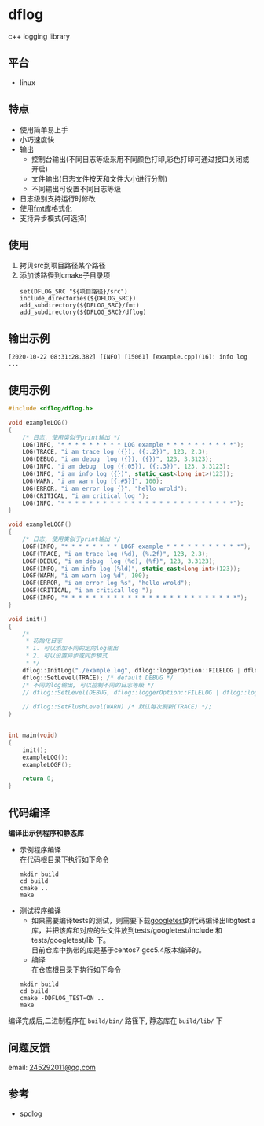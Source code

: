 # dflog
c++ logging library


## 平台

- linux

## 特点

- 使用简单易上手
- 小巧速度快
- 输出
    - 控制台输出(不同日志等级采用不同颜色打印,彩色打印可通过接口关闭或开启)
    - 文件输出(日志文件按天和文件大小进行分割)
    - 不同输出可设置不同日志等级
- 日志级别支持运行时修改
- 使用[fmt](https://github.com/fmtlib/fmt)库格式化
- 支持异步模式(可选择)

## 使用

1. 拷贝src到项目路径某个路径  
2. 添加该路径到cmake子目录项
    ```shell
    set(DFLOG_SRC "${项目路径}/src")
    include_directories(${DFLOG_SRC})
    add_subdirectory(${DFLOG_SRC}/fmt)
    add_subdirectory(${DFLOG_SRC}/dflog)
    ```

## 输出示例

```shell
[2020-10-22 08:31:28.382] [INFO] [15061] [example.cpp](16): info log ...
```

## 使用示例
```cpp
#include <dflog/dflog.h>

void exampleLOG()
{
	/* 日志, 使用类似于print输出 */
	LOG(INFO, "* * * * * * * * * LOG example * * * * * * * * * *");
	LOG(TRACE, "i am trace log ({}), ({:.2})", 123, 2.3);
	LOG(DEBUG, "i am debug  log ({}), ({})", 123, 3.3123);
	LOG(INFO, "i am debug  log ({:05}), ({:.3})", 123, 3.3123);
	LOG(INFO, "i am info log ({})", static_cast<long int>(123));
	LOG(WARN, "i am warn log [{:#5}]", 100);
	LOG(ERROR, "i am error log {}", "hello wrold");
	LOG(CRITICAL, "i am critical log ");
	LOG(INFO, "* * * * * * * * * * * * * * * * * * * * * * * * *");
}

void exampleLOGF()
{
	/* 日志, 使用类似于print输出 */
	LOGF(INFO, "* * * * * * * * LOGF example * * * * * * * * * * *");
	LOGF(TRACE, "i am trace log (%d), (%.2f)", 123, 2.3);
	LOGF(DEBUG, "i am debug  log (%d), (%f)", 123, 3.3123);
	LOGF(INFO, "i am info log (%ld)", static_cast<long int>(123));
	LOGF(WARN, "i am warn log %d", 100);
	LOGF(ERROR, "i am error log %s", "hello wrold");
	LOGF(CRITICAL, "i am critical log ");
	LOGF(INFO, "* * * * * * * * * * * * * * * * * * * * * * * * *");
}

void init()
{
	/* 
	 * 初始化日志
	 * 1. 可以添加不同的定向log输出
	 * 2. 可以设置异步或同步模式
	 * */
	dflog::InitLog("./example.log", dflog::loggerOption::FILELOG | dflog::loggerOption::CONSOLE,dflog::Method::SYNC);
	dflog::SetLevel(TRACE); /* default DEBUG */
	/* 不同的log输出, 可以控制不同的日志等级 */
	// dflog::SetLevel(DEBUG, dflog::loggerOption::FILELOG | dflog::loggerOption::CONSOLE); /* 默认所有日志等级改动 */;
	
	// dflog::SetFlushLevel(WARN) /* 默认每次刷新(TRACE) */;
}


int main(void)
{
	init();
	exampleLOG();
	exampleLOGF();

	return 0;
}

```

## 代码编译

**编译出示例程序和静态库**

- 示例程序编译  
    在代码根目录下执行如下命令  
    ```shell
    mkdir build
    cd build
    cmake ..
    make
    ```
- 测试程序编译
    - 如果需要编译tests的测试，则需要下载[googletest](https://github.com/google/googletest)的代码编译出libgtest.a库，并把该库和对应的头文件放到tests/googletest/include 和 tests/googletest/lib 下。   
	目前仓库中携带的库是基于centos7 gcc5.4版本编译的。
    - 编译   
	在仓库根目录下执行如下命令
	```shell
	mkdir build
	cd build
	cmake -DDFLOG_TEST=ON ..
	make
	```

编译完成后,二进制程序在 `build/bin/` 路径下, 静态库在 `build/lib/` 下

## 问题反馈
email: 245292011@qq.com

## 参考
- [spdlog](https://github.com/gabime/spdlog)

